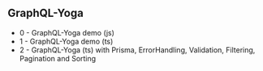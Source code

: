 ## GraphQL-Yoga

- 0 - GraphQL-Yoga demo (js)
- 1 - GraphQL-Yoga demo (ts)
- 2 - GraphQL-Yoga (ts) with Prisma, ErrorHandling, Validation, Filtering, Pagination and Sorting
